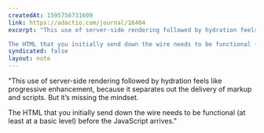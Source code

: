 ```yaml
---
createdAt: 1595756731609
link: https://adactio.com/journal/16404
excerpt: "This use of server-side rendering followed by hydration feels like progressive enhancement, because it separates out the delivery of markup and scripts. But it’s missing the mindset.

The HTML that you initially send down the wire needs to be functional (at least at a basic level) before the JavaScript arrives."
syndicated: false
layout: note
---
```


"This use of server-side rendering followed by hydration feels like progressive enhancement, because it separates out the delivery of markup and scripts. But it’s missing the mindset.

The HTML that you initially send down the wire needs to be functional (at least at a basic level) before the JavaScript arrives."
